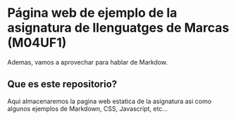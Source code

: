# Página web de ejemplo de la asignatura de llenguatges de Marcas (M04UF1)
Ademas, vamos a aprovechar para hablar de Markdow.

## Que es este repositorio?
Aqui almacenaremos la pagina web estatica de la asignatura asi como algunos ejemplos de Markdown, CSS, Javascript, etc...
